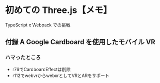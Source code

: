 # 初めての Three.js【メモ】

TypeScript x Webpack での挑戦

## 付録 A Google Cardboard を使用したモバイル VR

### ハマったところ

- r76でCardboardEffectは削除
- r112でwebvrからwebxrとしてVRとARをサポート
